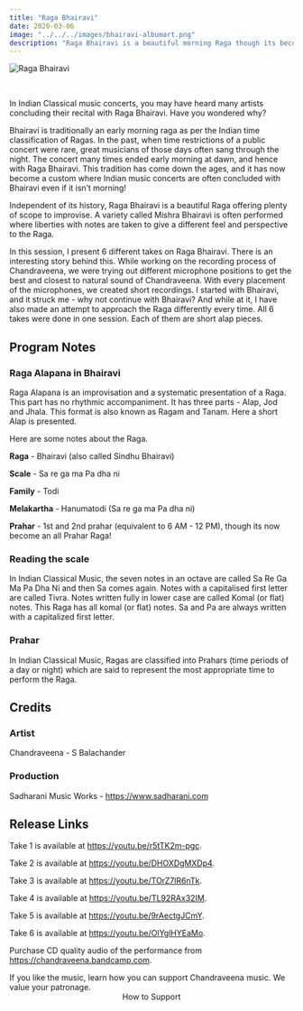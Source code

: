 ```yaml
---
title: "Raga Bhairavi"
date: 2020-03-06
image: "../../../images/bhairavi-albumart.png"
description: "Raga Bhairavi is a beautiful morning Raga though its become now a custom to end a concert with Raga Bhairavi at any time of day or night. Mishra Bhairavi is a popular variety in which notes other than the scale are taken, and a differebnt perspective to the Raga is given."
---
```


![Raga Bhairavi](bhairavi-albumart.png)

<br>

In Indian Classical music concerts, you may have heard many artists concluding their recital with Raga Bhairavi. Have you wondered why?

Bhairavi is traditionally an early morning raga as per the Indian time classification of Ragas. In the past, when time restrictions of a public concert were rare, great musicians of those days often sang through the night. The concert many times ended early morning at dawn, and hence with Raga Bhairavi. This tradition has come down the ages, and it has now become a custom where Indian music concerts are often concluded with Bhairavi even if it isn’t morning!

Independent of its history, Raga Bhairavi is a beautiful Raga offering plenty of scope to improvise. A variety called Mishra Bhairavi is often performed where liberties with notes are taken to give a different feel and perspective to the Raga.

In this session, I present 6 different takes on Raga Bhairavi. There is an interesting story behind this. While working on the recording process of Chandraveena, we were trying out different microphone positions to get the best and closest to natural sound of Chandraveena. With every placement of the microphones, we created short recordings. I started with Bhairavi, and it struck me - why not continue with Bhairavi? And while at it, I have also made an attempt to approach the Raga differently every time. All 6 takes were done in one session. Each of them are short alap pieces.

## Program Notes

### Raga Alapana in Bhairavi
Raga Alapana is an improvisation and a systematic presentation of a Raga. This part has no rhythmic accompaniment. It has three parts - Alap, Jod and Jhala. This format is also known as Ragam and Tanam. Here a short Alap is presented.

Here are some notes about the Raga.

**Raga** - Bhairavi (also called Sindhu Bhairavi)

**Scale** - Sa re ga ma Pa dha ni

**Family** - Todi

**Melakartha** - Hanumatodi (Sa re ga ma Pa dha ni)

**Prahar** - 1st and 2nd prahar (equivalent to 6 AM - 12 PM), though its now become an all Prahar Raga!

### Reading the scale
In Indian Classical Music, the seven notes in an octave are called Sa Re Ga Ma Pa Dha Ni and then Sa comes again. Notes with a capitalised first letter are called Tivra. Notes written fully in lower case are called Komal (or flat) notes. This Raga has all komal (or flat) notes. Sa and Pa are always written with a capitalized first letter.

### Prahar
In Indian Classical Music, Ragas are classified into Prahars (time periods of a day or night) which are said to represent the most appropriate time to perform the Raga.

## Credits
### Artist
Chandraveena - S Balachander

### Production
Sadharani Music Works - https://www.sadharani.com

## Release Links

Take 1 is available at https://youtu.be/r5tTK2m-pgc.

Take 2 is available at https://youtu.be/DHOXDgMXDp4.

Take 3 is available at https://youtu.be/TOrZ7lR6nTk.

Take 4 is available at https://youtu.be/TL92RAx32IM.

Take 5 is available at https://youtu.be/9rAectgJCmY.

Take 6 is available at https://youtu.be/OlYglHYEaMo.

Purchase CD quality audio of the performance from https://chandraveena.bandcamp.com.

<notice-box>
If you like the music, learn how you can support Chandraveena music. We value your patronage.
<div style="text-align:center">
<my-button to="/support/">How to Support</my-button>
</div>
</notice-box>
